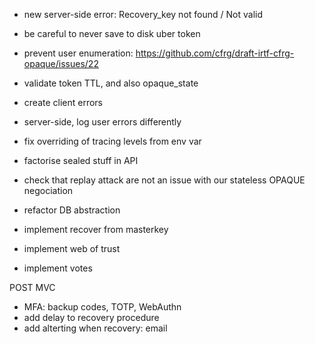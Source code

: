 - new server-side error: Recovery_key not found / Not valid

- be careful to never save to disk uber token

- prevent user enumeration: https://github.com/cfrg/draft-irtf-cfrg-opaque/issues/22

- validate token TTL, and also opaque_state

- create client errors

- server-side, log user errors differently

- fix overriding of tracing levels from env var

- factorise sealed stuff in API

- check that replay attack are not an issue with our stateless OPAQUE negociation

- refactor DB abstraction

- implement recover from masterkey

- implement web of trust

- implement votes


POST MVC

- MFA: backup codes, TOTP, WebAuthn
- add delay to recovery procedure
- add alterting when recovery: email